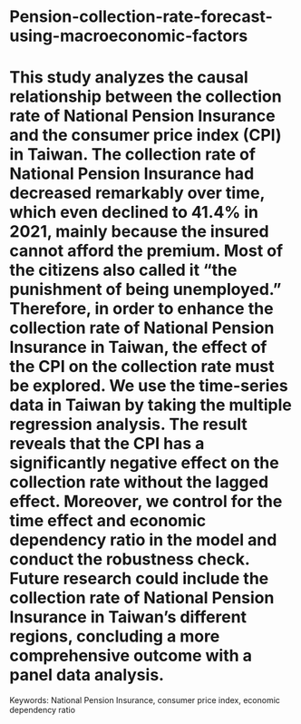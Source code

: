 # Pension-collection-rate-forecast-using-macroeconomic-factors
# This study analyzes the causal relationship between the collection rate of National Pension Insurance and the consumer price index (CPI) in Taiwan. The collection rate of National Pension Insurance had decreased remarkably over time, which even declined to 41.4% in 2021, mainly because the insured cannot afford the premium. Most of the citizens also called it “the punishment of being unemployed.” Therefore, in order to enhance the collection rate of National Pension Insurance in Taiwan, the effect of the CPI on the collection rate must be explored. We use the time-series data in Taiwan by taking the multiple regression analysis. The result reveals that the CPI has a significantly negative effect on the collection rate without the lagged effect. Moreover, we control for the time effect and economic dependency ratio in the model and conduct the robustness check. Future research could include the collection rate of National Pension Insurance in Taiwan’s different regions, concluding a more comprehensive outcome with a panel data analysis. 
Keywords: National Pension Insurance, consumer price index, economic dependency ratio 


